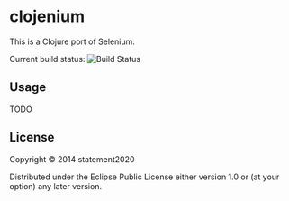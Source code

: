 # clojenium

This is a Clojure port of Selenium.

Current build status: ![Build Status](https://travis-ci.org/statement2020/clojenium.svg?branch=master)

## Usage

TODO

## License

Copyright © 2014 statement2020

Distributed under the Eclipse Public License either version 1.0 or (at
your option) any later version.
